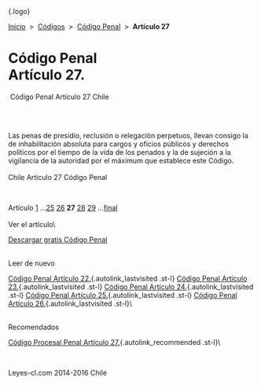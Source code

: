 <div class="wrapper">

[](/index.htm){.logo}
<div class="breadcrumbs">

[Inicio](/index.htm)  &gt;  [Códigos](/codigos.htm)  &gt;  [Código
Penal](/codigo_penal.htm "Código Penal")  &gt;  **Artículo 27**

</div>

<div class="middle">

<div class="container">

Código Penal\
Artículo 27.
=============

<div id="goser">

</div>

﻿
Código Penal Artículo 27 Chile

\
﻿
<div id="squareAds">

</div>

<div id="statya">

Las penas de presidio, reclusión o relegación perpetuos, llevan consigo
la de inhabilitación absoluta para cargos y oficios públicos y derechos
políticos por el tiempo de la vida de los penados y la de sujeción a la
vigilancia de la autoridad por el máximum que establece este Código.\
\
Chile Artículo 27 Código Penal

</div>

﻿
<div id="ads1">

</div>

<div class="breadstat">

Artículo
[1](/codigo_penal/1.htm) ...[25](/codigo_penal/25.htm) [26](/codigo_penal/26.htm) **27** [28](/codigo_penal/28.htm) [29](/codigo_penal/29.htm) ...[final](/codigo_penal/final.htm) \
\
Ver el artículo\

</div>

[Descargar gratis Código
Penal](/codigo_penal/download.htm "Descargar gratis Código Penal") ﻿
<div style="clear: left">

</div>

\
Leer de nuevo

[Código Penal Artículo 22.](/codigo_penal/22.htm){.autolink_lastvisited
.st-l} [Código Penal Artículo
23.](/codigo_penal/23.htm){.autolink_lastvisited .st-l} [Código Penal
Artículo 24.](/codigo_penal/24.htm){.autolink_lastvisited .st-l} [Código
Penal Artículo 25.](/codigo_penal/25.htm){.autolink_lastvisited .st-l}
[Código Penal Artículo 26.](/codigo_penal/26.htm){.autolink_lastvisited
.st-l}\
<div style="clear: left">

</div>

\
Recomendados

[Código Procesal Penal Artículo
27.](/codigo_procesal_penal/27.htm?utm_source=this&utm_medium=refs&utm_campaign=recommended){.autolink_recommended
.st-l}\

</div>

﻿
<div id="LeftAds">

</div>

</div>

Leyes-cl.com 2014-2016 Chile

</div>
